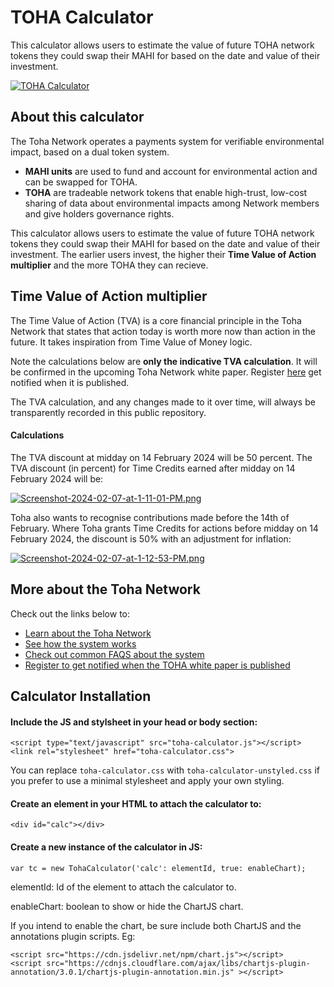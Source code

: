 # TOHA Calculator

This calculator allows users to estimate the value of future TOHA network tokens they could swap their MAHI for based on the date and value of their investment. 

[![TOHA Calculator](https://i.postimg.cc/dtwM5XR2/Screen-Recording2024-02-07at12-33-53-PM-ezgif-com-video-to-gif-converter.gif)](https://postimg.cc/hhy3j25v)
     

## About this calculator

The Toha Network operates a payments system for verifiable environmental impact, based on a dual token system. 

- **MAHI units** are used to fund and account for environmental action and can be swapped for TOHA.
- **TOHA** are tradeable network tokens that enable high-trust, low-cost sharing of data about environmental impacts among Network members and give holders governance rights.

This calculator allows users to estimate the value of future TOHA network tokens they could swap their MAHI for based on the date and value of their investment. The earlier users invest, the higher their **Time Value of Action multiplier** and the more TOHA they can recieve.



## Time Value of Action multiplier

The Time Value of Action (TVA) is a core financial principle in the Toha Network that states that action today is worth more now than action in the future. It takes inspiration from Time Value of Money logic. 

Note the calculations below are **only the indicative TVA calculation**. It will be confirmed in the upcoming Toha Network white paper. Register [here](https://toha.network/contact-us) get notified when it is published.

The TVA calculation, and any changes made to it over time, will always be transparently recorded in this public repository.  


#### Calculations


The TVA discount at midday on 14 February 2024 will be 50 percent. The TVA discount (in percent) for Time Credits earned after midday on 14 February 2024 will be:

[![Screenshot-2024-02-07-at-1-11-01-PM.png](https://i.postimg.cc/fLr0CFrD/Screenshot-2024-02-07-at-1-11-01-PM.png)](https://postimg.cc/Q9ctx6Dy)


Toha also wants to recognise contributions made before the 14th of February. Where Toha grants Time Credits for actions before midday on 14 February 2024, the discount is 50% with an adjustment for inflation:

[![Screenshot-2024-02-07-at-1-12-53-PM.png](https://i.postimg.cc/GtR9XCj0/Screenshot-2024-02-07-at-1-12-53-PM.png)](https://postimg.cc/Kk9ZYCVQ)




   
## More about the Toha Network

Check out the links below to: 
- [Learn about the Toha Network](https://mahi.toha.network/about)
- [See how the system works](https://mahi.toha.network/#howitworks) 
- [Check out common FAQS about the system](https://toha.network/faq)
- [Register to get notified when the TOHA white paper is published](https://toha.network/contact-us)




## Calculator Installation

#### Include the JS and stylsheet in your head or body section:
```
<script type="text/javascript" src="toha-calculator.js"></script>
<link rel="stylesheet" href="toha-calculator.css">
```
You can replace `toha-calculator.css` with `toha-calculator-unstyled.css` if you prefer to use a minimal stylesheet and apply your own styling.
#### Create an element in your HTML to attach the calculator to:
```
<div id="calc"></div>
```

#### Create a new instance of the calculator in JS:
``` 
var tc = new TohaCalculator('calc': elementId, true: enableChart);
```

 elementId: Id of the element to attach the calculator to.

 enableChart: boolean to show or hide the ChartJS chart.

If you intend to enable the chart, be sure include both ChartJS and the annotations plugin scripts. Eg:
```
<script src="https://cdn.jsdelivr.net/npm/chart.js"></script>
<script src="https://cdnjs.cloudflare.com/ajax/libs/chartjs-plugin-annotation/3.0.1/chartjs-plugin-annotation.min.js" ></script>
```

